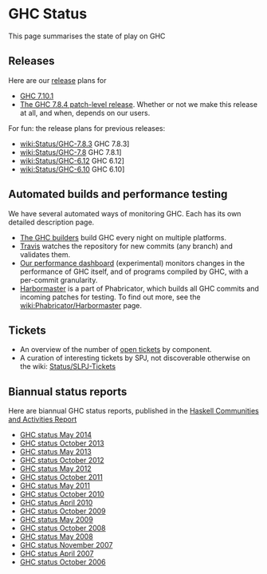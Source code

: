 # GHC Status



This page summarises the state of play on GHC


## Releases



Here are our [release](working-conventions/releases) plans for


- [GHC 7.10.1](status/gh-c-7.10.1)
- [The GHC 7.8.4 patch-level release](status/gh-c-7.8.4).  Whether or not we make this release at all, and when, depends on our users.


For fun: the release plans for previous releases:


- [wiki:Status/GHC-7.8.3](status/gh-c-7.8.3) GHC 7.8.3\]
- [wiki:Status/GHC-7.8](status/gh-c-7.8) GHC 7.8.1\]
- [wiki:Status/GHC-6.12](status/gh-c-6.12) GHC 6.12\]
- [wiki:Status/GHC-6.10](status/gh-c-6.10) GHC 6.10\]

## Automated builds and performance testing



We have several automated ways of monitoring GHC.  Each has its own detailed description page.


- [The GHC builders](builder-summary) build GHC every night on multiple platforms.
- [Travis](travis) watches the repository for new commits (any branch) and validates them.
- [
  Our performance dashboard](http://ghcspeed-nomeata.rhcloud.com) (experimental) monitors changes in the performance of GHC itself, and of programs compiled by GHC, with a per-commit granularity.
- [
  Harbormaster](https://phabricator.haskell.org/harbormaster) is a part of Phabricator, which builds all GHC commits and incoming patches for testing. To find out more, see the [wiki:Phabricator/Harbormaster](phabricator/harbormaster) page.

## Tickets


- 
  An overview of the number of [open tickets](/trac/ghc/wiki/Status/Tickets) by component.
- A curation of interesting tickets by SPJ, not discoverable otherwise on the wiki: [Status/SLPJ-Tickets](status/slp-j--tickets)

## Biannual status reports



Here are biannual GHC status reports, published in the [
Haskell Communities and Activities Report](http://haskell.org/communities/)


- [GHC status May 2014](status/may14)
- [GHC status October 2013](status/oct13)
- [GHC status May 2013](status/may13)
- [GHC status October 2012](status/oct12)
- [GHC status May 2012](status/may12)
- [GHC status October 2011](status/oct11)
- [GHC status May 2011](status/may11)
- [GHC status October 2010](status/oct10)
- [GHC status April 2010](status/apr10)
- [GHC status October 2009](status/oct09)
- [GHC status May 2009](status/may09)
- [GHC status October 2008](status/october08)
- [GHC status May 2008](status/may08)
- [GHC status November 2007](status/nov07)
- [GHC status April 2007](status/april07)
- [GHC status October 2006](status/october06)

